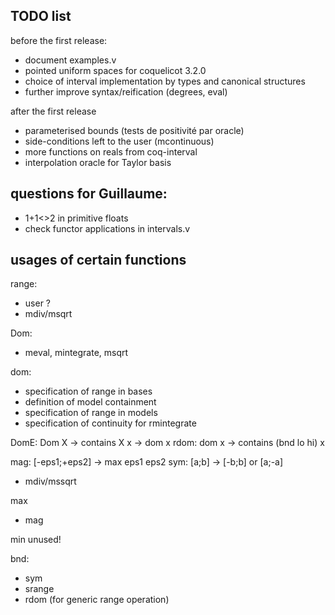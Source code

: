 ## TODO list

before the first release:

- document examples.v
- pointed uniform spaces for coquelicot 3.2.0
- choice of interval implementation by types and canonical structures
- further improve syntax/reification (degrees, eval)


after the first release

- parameterised bounds (tests de positivité par oracle)
- side-conditions left to the user (mcontinuous)
- more functions on reals from coq-interval
- interpolation oracle for Taylor basis





## questions for Guillaume:
- 1+1<>2 in primitive floats
- check functor applications in intervals.v




## usages of certain functions

range:
- user ?
- mdiv/msqrt

Dom:
- meval, mintegrate, msqrt

dom:
- specification of range in bases
- definition of model containment
- specification of range in models
- specification of continuity for rmintegrate

DomE: Dom X -> contains X x -> dom x
rdom: dom x -> contains (bnd lo hi) x


mag: [-eps1;+eps2] -> max eps1 eps2
sym: [a;b] -> [-b;b] or [a;-a]
- mdiv/mssqrt

max
- mag

min
unused!

bnd:
- sym
- srange
- rdom (for generic range operation)

